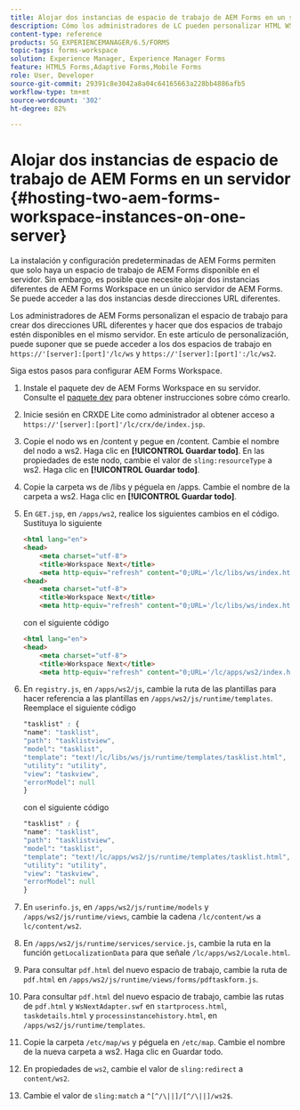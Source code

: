 ```yaml
---
title: Alojar dos instancias de espacio de trabajo de AEM Forms en un servidor
description: Cómo los administradores de LC pueden personalizar HTML WS para alojar dos instancias en un único servidor accesible mediante distintas URL.
content-type: reference
products: SG_EXPERIENCEMANAGER/6.5/FORMS
topic-tags: forms-workspace
solution: Experience Manager, Experience Manager Forms
feature: HTML5 Forms,Adaptive Forms,Mobile Forms
role: User, Developer
source-git-commit: 29391c8e3042a8a04c64165663a228bb4886afb5
workflow-type: tm+mt
source-wordcount: '302'
ht-degree: 82%

---
```


# Alojar dos instancias de espacio de trabajo de AEM Forms en un servidor {#hosting-two-aem-forms-workspace-instances-on-one-server}

La instalación y configuración predeterminadas de AEM Forms permiten que solo haya un espacio de trabajo de AEM Forms disponible en el servidor. Sin embargo, es posible que necesite alojar dos instancias diferentes de AEM Forms Workspace en un único servidor de AEM Forms. Se puede acceder a las dos instancias desde direcciones URL diferentes.

Los administradores de AEM Forms personalizan el espacio de trabajo para crear dos direcciones URL diferentes y hacer que dos espacios de trabajo estén disponibles en el mismo servidor. En este artículo de personalización, puede suponer que se puede acceder a los dos espacios de trabajo en `https://'[server]:[port]'/lc/ws` y `https://'[server]:[port]':/lc/ws2`.

Siga estos pasos para configurar AEM Forms Workspace.

1. Instale el paquete dev de AEM Forms Workspace en su servidor. Consulte el [paquete dev](/help/forms/using/introduction-customizing-html-workspace.md#p-crx-package-p) para obtener instrucciones sobre cómo crearlo.
1. Inicie sesión en CRXDE Lite como administrador al obtener acceso a `https://'[server]:[port]'/lc/crx/de/index.jsp`.
1. Copie el nodo ws en /content y pegue en /content. Cambie el nombre del nodo a ws2. Haga clic en **[!UICONTROL Guardar todo]**. En las propiedades de este nodo, cambie el valor de `sling:resourceType` a ws2. Haga clic en **[!UICONTROL Guardar todo]**.

1. Copie la carpeta ws de /libs y péguela en /apps. Cambie el nombre de la carpeta a ws2. Haga clic en **[!UICONTROL Guardar todo]**.
1. En `GET.jsp`, en `/apps/ws2`, realice los siguientes cambios en el código. Sustituya lo siguiente

   ```html
   <html lang="en">
   <head>
       <meta charset="utf-8">
       <title>Workspace Next</title>
       <meta http-equiv="refresh" content="0;URL='/lc/libs/ws/index.html'" /><html lang="en">
   <head>
       <meta charset="utf-8">
       <title>Workspace Next</title>
       <meta http-equiv="refresh" content="0;URL='/lc/libs/ws/index.html'" />
   ```

   con el siguiente código

   ```html
   <html lang="en">
   <head>
       <meta charset="utf-8">
       <title>Workspace Next</title>
       <meta http-equiv="refresh" content="0;URL='/lc/apps/ws2/index.html'" />
   ```

1. En `registry.js`, en `/apps/ws2/js`, cambie la ruta de las plantillas para hacer referencia a las plantillas en `/apps/ws2/js/runtime/templates`. Reemplace el siguiente código

   ```css
   "tasklist" : {
   "name": "tasklist",
   "path": "tasklistview",
   "model": "tasklist",
   "template": "text!/lc/libs/ws/js/runtime/templates/tasklist.html",
   "utility": "utility",
   "view": "taskview",
   "errorModel": null
   }
   ```

   con el siguiente código

   ```css
   "tasklist" : {
   "name": "tasklist",
   "path": "tasklistview",
   "model": "tasklist",
   "template": "text!/lc/apps/ws2/js/runtime/templates/tasklist.html",
   "utility": "utility",
   "view": "taskview",
   "errorModel": null
   }
   ```

1. En `userinfo.js`, en `/apps/ws2/js/runtime/models` y `/apps/ws2/js/runtime/views`, cambie la cadena `/lc/content/ws` a `lc/content/ws2`.

1. En `/apps/ws2/js/runtime/services/service.js`, cambie la ruta en la función `getLocalizationData` para que señale `/lc/apps/ws2/Locale.html`.

1. Para consultar `pdf.html` del nuevo espacio de trabajo, cambie la ruta de `pdf.html` en `/apps/ws2/js/runtime/views/forms/pdftaskform.js`.

1. Para consultar `pdf.html` del nuevo espacio de trabajo, cambie las rutas de `pdf.html` y `WsNextAdapter.swf` en `startprocess.html`, `taskdetails.html` y `processinstancehistory.html`, en `/apps/ws2/js/runtime/templates`.

1. Copie la carpeta `/etc/map/ws` y péguela en `/etc/map`. Cambie el nombre de la nueva carpeta a ws2. Haga clic en Guardar todo.

1. En propiedades de `ws2`, cambie el valor de `sling:redirect` a `content/ws2`.

1. Cambie el valor de `sling:match` a `^[^/\||]/[^/\||]/ws2$`.
